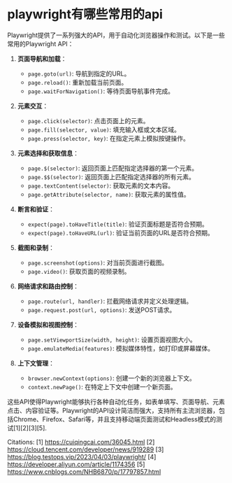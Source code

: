 # playwright有哪些常用的api

Playwright提供了一系列强大的API，用于自动化浏览器操作和测试。以下是一些常用的Playwright API：

1. **页面导航和加载**：
   - `page.goto(url)`: 导航到指定的URL。
   - `page.reload()`: 重新加载当前页面。
   - `page.waitForNavigation()`: 等待页面导航事件完成。

2. **元素交互**：
   - `page.click(selector)`: 点击页面上的元素。
   - `page.fill(selector, value)`: 填充输入框或文本区域。
   - `page.press(selector, key)`: 在指定元素上模拟按键操作。

3. **元素选择和获取信息**：
   - `page.$(selector)`: 返回页面上匹配指定选择器的第一个元素。
   - `page.$$(selector)`: 返回页面上匹配指定选择器的所有元素。
   - `page.textContent(selector)`: 获取元素的文本内容。
   - `page.getAttribute(selector, name)`: 获取元素的属性值。

4. **断言和验证**：
   - `expect(page).toHaveTitle(title)`: 验证页面标题是否符合预期。
   - `expect(page).toHaveURL(url)`: 验证当前页面的URL是否符合预期。

5. **截图和录制**：
   - `page.screenshot(options)`: 对当前页面进行截图。
   - `page.video()`: 获取页面的视频录制。

6. **网络请求和路由控制**：
   - `page.route(url, handler)`: 拦截网络请求并定义处理逻辑。
   - `page.request.post(url, options)`: 发送POST请求。

7. **设备模拟和视图控制**：
   - `page.setViewportSize(width, height)`: 设置页面视图大小。
   - `page.emulateMedia(features)`: 模拟媒体特性，如打印或屏幕媒体。

8. **上下文管理**：
   - `browser.newContext(options)`: 创建一个新的浏览器上下文。
   - `context.newPage()`: 在特定上下文中创建一个新页面。

这些API使得Playwright能够执行各种自动化任务，如表单填写、页面导航、元素点击、内容验证等。Playwright的API设计简洁而强大，支持所有主流浏览器，包括Chrome、Firefox、Safari等，并且支持移动端页面测试和Headless模式的测试[1][2][3][5].

Citations:
[1] https://cuiqingcai.com/36045.html
[2] https://cloud.tencent.com/developer/news/919289
[3] https://blog.testops.vip/2023/04/03/playwright/
[4] https://developer.aliyun.com/article/1174356
[5] https://www.cnblogs.com/NHB6870/p/17797857.html
